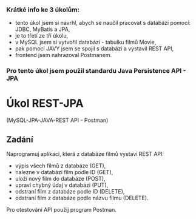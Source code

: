 ### Krátké info ke 3 úkolům:
- tento úkol jsem si navrhl, abych se naučil pracovat s databázi pomocí: JDBC, MyBatis a JPA,
- je to třetí ze tří úkolu,
- v MySQL jsem si vytvořil databázi - tabulku filmů Movie,
- pak pomocí JAVY jsem se spojil s databázi a vystavil REST API,
- frontend jsem nahrazoval Postmanem.


### Pro tento úkol jsem použil standardu Java Persistence API - JPA

# Úkol REST-JPA
(MySQL-JPA-JAVA-REST API - Postman)

## Zadání
Naprogramuj aplikaci, která z databáze filmů vystaví REST API:

- výpis všech filmů z databáze (GET),
- nalezne v databázi film podle ID (GET),
- uloží nový film do databáze (POST),
- upraví chybný údaj v databázi (PUT),
- odstraní film z databáze podle ID (DELETE),
- odstraní film z databáze podle názvu filmu (DELETE).

Pro otestování API použij program Postman.
